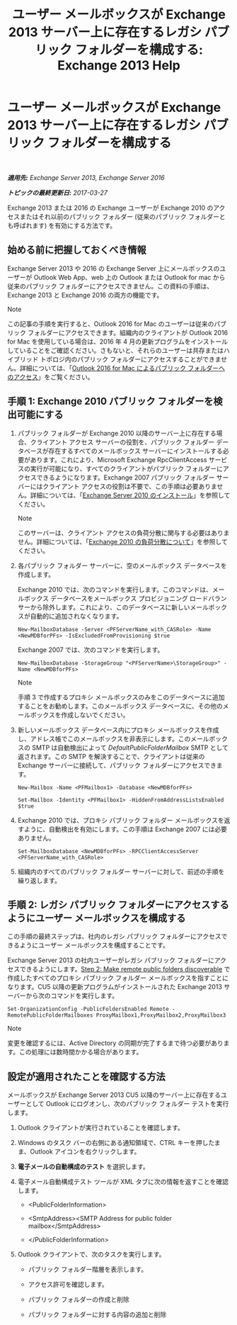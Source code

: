 ﻿---
title: 'ユーザー メールボックスが Exchange 2013 サーバー上に存在するレガシ パブリック フォルダーを構成する: Exchange 2013 Help'
TOCTitle: ユーザー メールボックスが Exchange 2013 サーバー上に存在するレガシ パブリック フォルダーを構成する
ms:assetid: 1d5ca19e-696e-4054-a634-15dd34d952b7
ms:mtpsurl: https://technet.microsoft.com/ja-jp/library/Dn690134(v=EXCHG.150)
ms:contentKeyID: 62281135
ms.date: 05/23/2018
mtps_version: v=EXCHG.150
ms.translationtype: MT
---

# ユーザー メールボックスが Exchange 2013 サーバー上に存在するレガシ パブリック フォルダーを構成する

 

_**適用先:** Exchange Server 2013, Exchange Server 2016_

_**トピックの最終更新日:** 2017-03-27_

Exchange 2013 または 2016 の Exchange ユーザーが Exchange 2010 のアクセスまたはそれ以前のパブリック フォルダー (従来のパブリック フォルダーとも呼ばれます) を有効にする方法です。

## 始める前に把握しておくべき情報

Exchange Server 2013 や 2016 の Exchange Server 上にメールボックスのユーザーが Outlook Web App、web 上の Outlook または Outlook for mac から従来のパブリック フォルダーにアクセスできません。この資料の手順は、Exchange 2013 と Exchange 2016 の両方の機能です。


> [!NOTE]
> この記事の手順を実行すると、Outlook 2016 for Mac のユーザーは従来のパブリック フォルダーにアクセスできます。組織内のクライアントが Outlook 2016 for Mac を使用している場合は、2016 年 4 月の更新プログラムをインストールしていることをご確認ください。さもないと、それらのユーザーは共存またはハイブリッド トポロジ内のパブリック フォルダーにアクセスすることができません。詳細については、「<A href="https://docs.microsoft.com/ja-jp/exchange/collaboration-exo/public-folders/access-public-folders-with-outlook-2016-for-mac">Outlook 2016 for Mac によるパブリック フォルダーへのアクセス</A>」をご覧ください。



## 手順 1: Exchange 2010 パブリック フォルダーを検出可能にする

1.  パブリック フォルダーが Exchange 2010 以降のサーバー上に存在する場合、クライアント アクセス サーバーの役割を、パブリック フォルダー データベースが存在するすべてのメールボックス サーバーにインストールする必要があります。これにより、Microsoft Exchange RpcClientAccess サービスの実行が可能になり、すべてのクライアントがパブリック フォルダーにアクセスできるようになります。Exchange 2007 パブリック フォルダー サーバーにはクライアント アクセスの役割は不要で、この手順は必要ありません。詳細については、「[Exchange Server 2010 のインストール](install-exchange-2013-using-the-setup-wizard-exchange-2013-help.md)」を参照してください。
    

    > [!NOTE]
    > このサーバーは、クライアント アクセスの負荷分散に関与する必要はありません。詳細については、「<A href="https://technet.microsoft.com/ja-jp/library/ff625247(v=exchg.141).aspx">Exchange 2010 の負荷分散について</A>」を参照してください。



2.  各パブリック フォルダー サーバーに、空のメールボックス データベースを作成します。
    
    Exchange 2010 では、次のコマンドを実行します。このコマンドは、メールボックス データベースをメールボックス プロビジョニング ロードバランサーから除外します。これにより、このデータベースに新しいメールボックスが自動的に追加されなくなります。
    
        New-MailboxDatabase -Server <PFServerName_with_CASRole> -Name <NewMDBforPFs> -IsExcludedFromProvisioning $true 
    
    Exchange 2007 では、次のコマンドを実行します。
    
        New-MailboxDatabase -StorageGroup "<PFServerName>\StorageGroup>" -Name <NewMDBforPFs>
    

    > [!NOTE]
    > 手順 3 で作成するプロキシ メールボックスのみをこのデータベースに追加することをお勧めします。このメールボックス データベースに、その他のメールボックスを作成しないでください。



3.  新しいメールボックス データベース内にプロキシ メールボックスを作成し、アドレス帳でこのメールボックスを非表示にします。このメールボックスの SMTP は自動検出によって *DefaultPublicFolderMailbox* SMTP として返されます。この SMTP を解決することで、クライアントは従来の Exchange サーバーに接続して、パブリック フォルダーにアクセスできます。
    ```
    New-Mailbox -Name <PFMailbox1> -Database <NewMDBforPFs> 
    ```
    ```
    Set-Mailbox -Identity <PFMailbox1> -HiddenFromAddressListsEnabled $true
    ```

4.  Exchange 2010 では、プロキシ パブリック フォルダー メールボックスを返すように、自動検出を有効にします。この手順は Exchange 2007 には必要ありません。
    
        Set-MailboxDatabase <NewMDBforPFs> -RPCClientAccessServer <PFServerName_with_CASRole>

5.  組織内のすべてのパブリック フォルダー サーバーに対して、前述の手順を繰り返します。

## 手順 2: レガシ パブリック フォルダーにアクセスするようにユーザー メールボックスを構成する

この手順の最終ステップは、社内のレガシ パブリック フォルダーにアクセスできるようにユーザー メールボックスを構成することです。

Exchange Server 2013 の社内ユーザーがレガシ パブリック フォルダーにアクセスできるようにします。[Step 2: Make remote public folders discoverable](https://docs.microsoft.com/ja-jp/exchange/collaboration-exo/public-folders/set-up-legacy-hybrid-public-folders) で作成したすべてのプロキシ パブリック フォルダー メールボックスを指すことになります。CU5 以降の更新プログラムがインストールされた Exchange 2013 サーバーから次のコマンドを実行します。

    Set-OrganizationConfig -PublicFoldersEnabled Remote -RemotePublicFolderMailboxes ProxyMailbox1,ProxyMailbox2,ProxyMailbox3


> [!NOTE]
> 変更を確認するには、Active Directory の同期が完了するまで待つ必要があります。この処理には数時間かかる場合があります。



## 設定が適用されたことを確認する方法

メールボックスが Exchange Server 2013 CU5 以降のサーバー上に存在するユーザーとして Outlook にログオンし、次のパブリック フォルダー テストを実行します。

1.  Outlook クライアントが実行されていることを確認します。

2.  Windows のタスク バーの右側にある通知領域で、CTRL キーを押したまま、Outlook アイコンを右クリックします。

3.  <strong>電子メールの自動構成のテスト</strong> を選択します。

4.  電子メール自動構成テスト ツールが XML タブに次の情報を返すことを確認します。
    
      - \<PublicFolderInformation\>
    
      - \<SmtpAddress\>\<SMTP Address for public folder mailbox\</SmtpAddress\>
    
      - \</PublicFolderInformation\>

5.  Outlook クライアントで、次のタスクを実行します。
    
      - パブリック フォルダー階層を表示します。
    
      - アクセス許可を確認します。
    
      - パブリック フォルダーの作成と削除
    
      - パブリック フォルダーに対する内容の追加と削除

